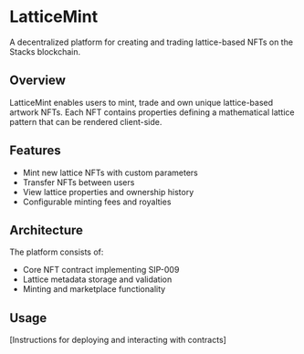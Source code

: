 # LatticeMint

A decentralized platform for creating and trading lattice-based NFTs on the Stacks blockchain.

## Overview
LatticeMint enables users to mint, trade and own unique lattice-based artwork NFTs. Each NFT contains properties defining a mathematical lattice pattern that can be rendered client-side.

## Features
- Mint new lattice NFTs with custom parameters
- Transfer NFTs between users
- View lattice properties and ownership history
- Configurable minting fees and royalties

## Architecture
The platform consists of:
- Core NFT contract implementing SIP-009
- Lattice metadata storage and validation
- Minting and marketplace functionality

## Usage
[Instructions for deploying and interacting with contracts]
